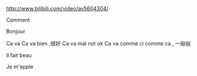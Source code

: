 
http://www.bilibili.com/video/av5604304/



Comment 


Bonjour

Ca va
Ca va bien ,很好
Ca va mal  not ok
Ca va comme ci comme ca , 一般般


Il fait beau




Je m'apple





